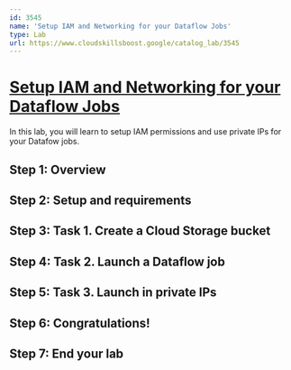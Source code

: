 ```yaml
---
id: 3545
name: 'Setup IAM and Networking for your Dataflow Jobs'
type: Lab
url: https://www.cloudskillsboost.google/catalog_lab/3545
---
```


# [Setup IAM and Networking for your Dataflow Jobs](https://www.cloudskillsboost.google/catalog_lab/3545)

In this lab, you will learn to setup IAM permissions and use private IPs for your Datafow jobs.

## Step 1: Overview

## Step 2: Setup and requirements

## Step 3: Task 1. Create a Cloud Storage bucket

## Step 4: Task 2. Launch a Dataflow job

## Step 5: Task 3. Launch in private IPs

## Step 6: Congratulations!

## Step 7: End your lab
